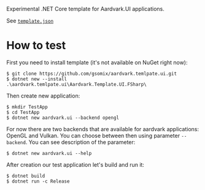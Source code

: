 Experimental .NET Core template for Aardvark.UI applications.

See [`template.json`](./Aardvark.Template.UI.FSharp/.template.config/template.json)

# How to test

First you need to install template (it's not available on NuGet right now):

```
$ git clone https://github.com/gsomix/aardvark.temlpate.ui.git
$ dotnet new --install .\aardvark.temlpate.ui\Aardvark.Template.UI.FSharp\
```

Then create new application:

```
$ mkdir TestApp
$ cd TestApp
$ dotnet new aardvark.ui --backend opengl
```

For now there are two backends that are available for aardvark applications: OpenGL and Vulkan.
You can choose between then using parameter `--backend`. You can see description of the parameter:

```
$ dotnet new aardvark.ui --help
```

After creation our test application let's build and run it:

```
$ dotnet build
$ dotnet run -c Release
```
